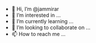 - 👋 Hi, I’m @jammirar
- 👀 I’m interested in ...
- 🌱 I’m currently learning ...
- 💞️ I’m looking to collaborate on ...
- 📫 How to reach me ...

<!---
jammirar/jammirar is a ✨ special ✨ repository because its `README.md` (this file) appears on your GitHub profile.
You can click the Preview link to take a look at your changes.
--->
